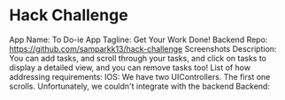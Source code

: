 # Hack Challenge

App Name: To Do-ie
App Tagline: Get Your Work Done!
Backend Repo: https://github.com/samparkk13/hack-challenge
Screenshots
Description: You can add tasks, and scroll through your tasks, and click on tasks to display a detailed view, and you can remove tasks too!
List of how addressing requirements:
  IOS: We have two UIControllers. The first one scrolls. Unfortunately, we couldn't integrate with the backend
  Backend:
